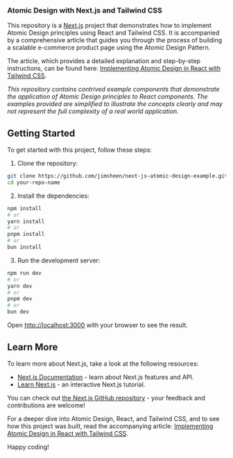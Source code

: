 ### **Atomic Design with Next.js and Tailwind CSS**

This repository is a [Next.js](https://nextjs.org/) project that demonstrates how to implement Atomic Design principles using React and Tailwind CSS. It is accompanied by a comprehensive article that guides you through the process of building a scalable e-commerce product page using the Atomic Design Pattern.

The article, which provides a detailed explanation and step-by-step instructions, can be found here: [Implementing Atomic Design in React with Tailwind CSS](https://medium.com/@james-sheen/implementing-atomic-design-in-react-95a2e6b8db21).

_This repository contains contrived example components that demonstrate the application of Atomic Design principles to React components. The examples provided are simplified to illustrate the concepts clearly and may not represent the full complexity of a real world application._

## **Getting Started**

To get started with this project, follow these steps:

1. Clone the repository:

```bash
git clone https://github.com/jimsheen/next-js-atomic-design-example.git
cd your-repo-name
```

2. Install the dependencies:

```bash
npm install
# or
yarn install
# or
pnpm install
# or
bun install
```

3. Run the development server:

```bash
npm run dev
# or
yarn dev
# or
pnpm dev
# or
bun dev
```

Open [http://localhost:3000](http://localhost:3000) with your browser to see the result.

## **Learn More**

To learn more about Next.js, take a look at the following resources:

- [Next.js Documentation](https://nextjs.org/docs) - learn about Next.js features and API.
- [Learn Next.js](https://nextjs.org/learn) - an interactive Next.js tutorial.

You can check out [the Next.js GitHub repository](https://github.com/vercel/next.js/) - your feedback and contributions are welcome!

For a deeper dive into Atomic Design, React, and Tailwind CSS, and to see how this project was built, read the accompanying article: [Implementing Atomic Design in React with Tailwind CSS](#link-to-article).

Happy coding!
